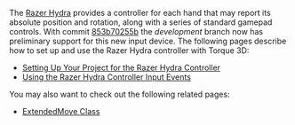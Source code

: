 The [Razer Hydra](http://www.razerzone.com/minisite/hydra) provides a controller for each hand that may report its absolute position and rotation, along with a series of standard gamepad controls.  With commit [853b70255b](https://github.com/GarageGames/Torque3D/commit/853b70255b67d090ed3844a724ff63359ce716b5) the *development* branch now has preliminary support for this new input device.  The following pages describe how to set up and use the Razer Hydra controller with Torque 3D:

* [Setting Up Your Project for the Razer Hydra Controller](Setting-Up-Your-Project-for-the-Razer-Hydra-Controller)
* [Using the Razer Hydra Controller Input Events](Using-the-Razer-Hydra-Controller-Input-Events)

You may also want to check out the following related pages:
* [ExtendedMove Class](ExtendedMove-Class)
